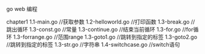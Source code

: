 go web 编程

chapter1
1.1-main.go         //获取参数
1.2-helloworld.go   //打印函数
1.3-break.go        //跳出循环
1.3-const.go        //常量
1.3-continue.go     //结束当前循环
1.3-for.go          //for循环
1.3-forrange.go     //范围range
1.3-goto1.go        //跳转到指定的标签
1.3-goto2.go        //跳转到指定的标签
1.3-str.go          //字符串
1.4-switchcase.go   //switch语句


